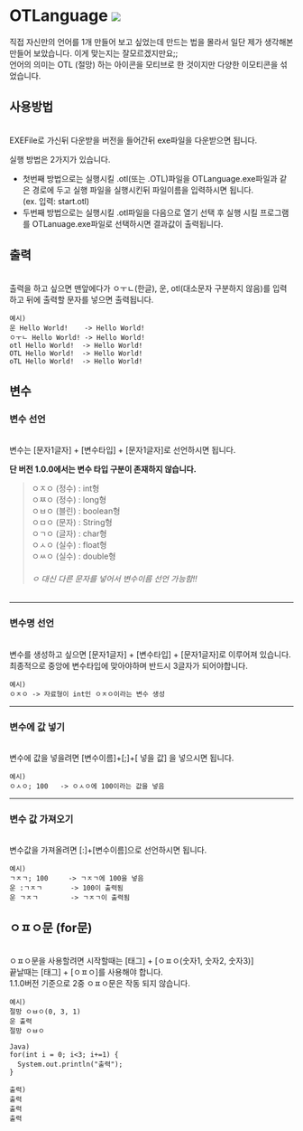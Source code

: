# OTLanguage <a href="https://hits.seeyoufarm.com"><img src="https://hits.seeyoufarm.com/api/count/incr/badge.svg?url=https%3A%2F%2Fgithub.com%2FPersesTitan%2FOTLanguage&count_bg=%2379C83D&title_bg=%23555555&icon=&icon_color=%23E7E7E7&title=hits&edge_flat=false"/></a>

직접 자신만의 언어를 1개 만들어 보고 싶었는데 만드는 법을 몰라서 일단 제가 생각해본 만들어 보았습니다. 이게 맞는지는 잘모르겠지만요;;</br>
언어의 의미는 OTL (절망) 하는 아이콘을 모티브로 한 것이지만 다양한 이모티콘을 섞었습니다.</br>

## 사용방법

</br>EXEFile로 가신뒤 다운받을 버전을 들어간뒤 exe파일을 다운받으면 됩니다.</br>

실행 방법은 2가지가 있습니다.</br>
  * 첫번째 방법으로는 실행시킬 .otl(또는 .OTL)파일을 OTLanguage.exe파일과 같은 경로에 두고 실행 파일을 실행시킨뒤 파일이름을 입력하시면 됩니다.
</br>(ex. 입력: start.otl)</br>
  * 두번째 방법으로는 실행시킬 .otl파일을 다음으로 열기 선택 후 실행 시킬 프로그램를 OTLanuage.exe파일로 선택하시면 결과값이 출력됩니다.


## 출력

</br> 출력을 하고 싶으면 맨앞에다가 ㅇㅜㄴ(한글), 운, otl(대소문자 구분하지 않음)를 입력하고 뒤에 출력할 문자를 넣으면 출력됩니다.
```
예시)
운 Hello World!    -> Hello World!
ㅇㅜㄴ Hello World! -> Hello World!
otl Hello World!  -> Hello World!
OTL Hello World!  -> Hello World!
oTL Hello World!  -> Hello World!
```

## 변수


### 변수 선언
</br> 변수는 [문자1글자] + [변수타입] + [문자1글자]로 선언하시면 됩니다.</br>


**단 버전 1.0.0에서는 변수 타입 구분이 존재하지 않습니다.**       
>ㅇㅈㅇ (정수) : int형 </br>
>ㅇㅉㅇ (정수) : long형 </br>
>ㅇㅂㅇ (블린) : boolean형 </br>
>ㅇㅁㅇ (문자) : String형 </br>
>ㅇㄱㅇ (글자) : char형 </br>
>ㅇㅅㅇ (실수) : float형 </br>
>ㅇㅆㅇ (실수) : double형 </br>
> ###### ㅇ 대신 다른 문자를 넣어서 변수이름 선언 가능함!!

---

### 변수명 선언
</br> 변수를 생성하고 싶으면 [문자1글자] + [변수타입] + [문자1글자]로 이루어져 있습니다. 최종적으로 중앙에 변수타입에 맞아야하며 반드시 3글자가 되어야합니다.

```
예시) 
ㅇㅈㅇ -> 자료형이 int인 ㅇㅈㅇ이라는 변수 생성
```

---

### 변수에 값 넣기
</br> 변수에 값을 넣을려면 [변수이름]+[;]+[ 넣을 값] 을 넣으시면 됩니다.</br>

```
예시)
ㅇㅅㅇ; 100   -> ㅇㅅㅇ에 100이라는 값을 넣음
```

---

### 변수 값 가져오기
</br> 변수값을 가져올려면 [:]+[변수이름]으로 선언하시면 됩니다.</br>

```
예시)
ㄱㅈㄱ; 100     -> ㄱㅈㄱ에 100을 넣음
운 :ㄱㅈㄱ       -> 100이 출력됨
운 ㄱㅈㄱ        -> ㄱㅈㄱ이 출력됨
```

## ㅇㅍㅇ문 (for문)
</br> ㅇㅍㅇ문을 사용할려면 시작할때는 [태그] + [ㅇㅍㅇ(숫자1, 숫자2, 숫자3)]
</br> 끝날때는 [태그] + [ㅇㅍㅇ]를 사용해야 합니다.
</br> 1.1.0버전 기준으로 2중 ㅇㅍㅇ문은 작동 되지 않습니다.

```
예시)
절망 ㅇㅂㅇ(0, 3, 1)
운 출력
절망 ㅇㅂㅇ

Java)
for(int i = 0; i<3; i+=1) {
  System.out.println("출력"); 
}

출력)
출력
출력
출력
```
